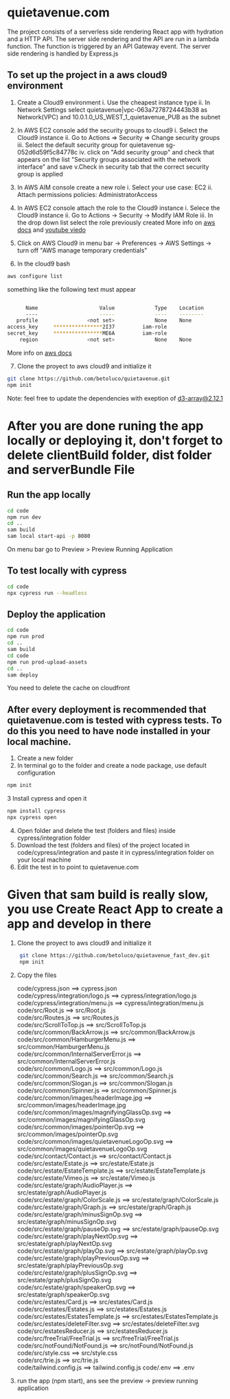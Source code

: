 # quietavenue.com

The project consists of a serverless side rendering React app with hydration and a HTTP API. The server side rendering and the API are run in a lambda function. 
The function is triggered by an API Gateway event. The server side rendering is handled by Express.js

## To set up the project in a aws cloud9 environment
1. Create a Cloud9 environment
    i. Use the cheapest instance type
    ii. In Network Settings select quietavenue|vpc-063a7278724443b38 as Network(VPC) and 10.0.1.0_US_WEST_1_quietavenue_PUB as the subnet

2. In AWS EC2 console add the security groups to cloud9
    i. Select the Cloud9 instance
    ii. Go to Actions => Security => Change security groups
    iii. Select the default security group for quietavenue sg-052d6d59f5c84778c
    iv. click on "Add security group" and check that appears on the list "Security groups associated with the network interface" and save
    v.Check in security tab that the correct security group is applied

3. In AWS AIM console create a new role 
   i. Select your use case: EC2
   ii. Attach permissions policies: AdministratorAccess

4. In AWS EC2 console attach the role to the Cloud9 instance
   i. Selece the Cloud9 instance
   ii. Go to Actions -> Security -> Modify IAM Role
   iii. In the drop down list select the role previously created
More info on [aws docs](https://docs.aws.amazon.com/cloud9/latest/user-guide/credentials.html#credentials-temporary-attach-console) and [youtube viedo](https://www.youtube.com/watch?v=C4AyfV3Z3xs)

5. Click on AWS Cloud9 in menu bar -> Preferences -> AWS Settings -> turn off "AWS manage temporary credentials"

6. In the cloud9 bash
```bash
aws configure list
```
something like the following text must appear
```bash

      Name                    Value             Type    Location
      ----                    -----             ----    --------
   profile                <not set>             None    None
access_key     ****************2I37         iam-role    
secret_key     ****************ME6A         iam-role    
    region                <not set>             None    None
```
More info on [aws docs](https://aws.amazon.com/premiumsupport/knowledge-center/access-key-does-not-exist)

7. Clone the proyect to aws cloud9 and initialize it
```bash
git clone https://github.com/betoluco/quietavenue.git
npm init
```
Note: feel free to update the dependencies with exeption of d3-array@2.12.1


# After you are done runing the app locally or deploying it, don't forget to delete clientBuild folder, dist folder and serverBundle File

## Run the app locally
```bash
cd code
npm run dev
cd ..
sam build
sam local start-api -p 8080
```

On menu bar go to Preview > Preview Running Application

## To test locally with cypress
```bash
cd code
npx cypress run --headless
```

## Deploy the application
```bash
cd code
npm run prod
cd ..
sam build
cd code
npm run prod-upload-assets
cd ..
sam deploy
```

You need to delete the cache on cloudfront

## After every deployment is recommended that quietavenue.com is tested with cypress tests. To do this you need to have node installed in your local machine.

1. Create a new folder
2. In terminal go to the folder and create a node package, use default configuration 
```bash
npm init
```
3 Install cypress and open it
 ```bash
npm install cypress
npx cypress open
```
4. Open folder and delete the test (folders and files) inside cypress/integration folder
5. Download the test (folders and files) of the project located in code/cypress/integration and paste it in cypress/integration folder on your local machine
6. Edit the test in to point to quietavenue.com


# Given that sam build is really slow, you use Create React App to create a app and develop in there

1. Clone the proyect to aws cloud9 and initialize it 
```bash
    git clone https://github.com/betoluco/quietavenue_fast_dev.git
    npm init
```
2. Copy the files

    code/cypress.json                                    ==> cypress.json                               
    code/cypress/integration/logo.js                     ==> cypress/integration/logo.js                                    
    code/cypress/integration/menu.js                     ==> cypress/integration/menu.js                   
    code/src/Root.js                                     ==> src/Root.js   
    code/src/Routes.js                                   ==> src/Routes.js    
    code/src/ScrollToTop.js                              ==> src/ScrollToTop.js         
    code/src/common/BackArrow.js                         ==> src/common/BackArrow.js               
    code/src/common/HamburgerMenu.js                     ==> src/common/HamburgerMenu.js                    
    code/src/common/InternalServerError.js               ==> src/common/InternalServerError.js                       
    code/src/common/Logo.js                              ==> src/common/Logo.js       
    code/src/common/Search.js                            ==> src/common/Search.js            
    code/src/common/Slogan.js                            ==> src/common/Slogan.js           
    code/src/common/Spinner.js                           ==> src/common/Spinner.js           
    code/src/common/images/headerImage.jpg               ==> src/common/images/headerImage.jpg                        
    code/src/common/images/magnifyingGlassOp.svg         ==> src/common/images/magnifyingGlassOp.svg                               
    code/src/common/images/pointerOp.svg                 ==> src/common/images/pointerOp.svg                       
    code/src/common/images/quietavenueLogoOp.svg         ==> src/common/images/quietavenueLogoOp.svg                               
    code/src/contact/Contact.js                          ==> src/contact/Contact.js           
    code/src/estate/Estate.js                            ==> src/estate/Estate.js             
    code/src/estate/EstateTemplate.js                    ==> src/estate/EstateTemplate.js                   
    code/src/estate/Vimeo.js                             ==> src/estate/Vimeo.js           
    code/src/estate/graph/AudioPlayer.js                 ==> src/estate/graph/AudioPlayer.js                       
    code/src/estate/graph/ColorScale.js                  ==> src/estate/graph/ColorScale.js                   
    code/src/estate/graph/Graph.js                       ==> src/estate/graph/Graph.js               
    code/src/estate/graph/minusSignOp.svg                ==> src/estate/graph/minusSignOp.svg                        
    code/src/estate/graph/pauseOp.svg                    ==> src/estate/graph/pauseOp.svg                   
    code/src/estate/graph/playNextOp.svg                 ==> src/estate/graph/playNextOp.svg                       
    code/src/estate/graph/playOp.svg                     ==> src/estate/graph/playOp.svg                    
    code/src/estate/graph/playPreviousOp.svg             ==> src/estate/graph/playPreviousOp.svg                            
    code/src/estate/graph/plusSignOp.svg                 ==> src/estate/graph/plusSignOp.svg                        
    code/src/estate/graph/speakerOp.svg                  ==> src/estate/graph/speakerOp.svg                   
    code/src/estates/Card.js                             ==> src/estates/Card.js           
    code/src/estates/Estates.js                          ==> src/estates/Estates.js           
    code/src/estates/EstatesTemplate.js                  ==> src/estates/EstatesTemplate.js                   
    code/src/estates/deleteFilter.svg                    ==> src/estates/deleteFilter.svg                   
    code/src/estatesReducer.js                           ==> src/estatesReducer.js          
    code/src/freeTrial/FreeTrial.js                      ==> src/freeTrial/FreeTrial.js               
    code/src/notFound/NotFound.js                        ==> src/notFound/NotFound.js               
    code/src/style.css                                   ==> src/style.css   
    code/src/trie.js                                     ==> src/trie.js   
    code/tailwind.config.js                              ==> tailwind.config.js
    code/.env                                            ==> .env

3. run the app (npm start), ans see the preview -> preview running application